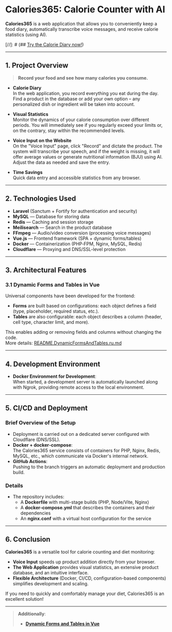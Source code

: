# Calories365: Calorie Counter with AI

**Calories365** is a web application that allows you to conveniently keep a food diary, automatically transcribe voice messages, and receive calorie statistics (using AI).

[//]: # (## [Try the Calorie Diary now!](https://calculator.calories365.xyz))

---

## 1. Project Overview

> **Record your food and see how many calories you consume.**

- **Calorie Diary**  
  In the web application, you record everything you eat during the day. Find a product in the database or add your own option – any personalized dish or ingredient will be taken into account.

- **Visual Statistics**  
  Monitor the dynamics of your calorie consumption over different periods. You will immediately see if you regularly exceed your limits or, on the contrary, stay within the recommended levels.

- **Voice Input on the Website**  
  On the "Voice Input" page, click "Record" and dictate the product. The system will transcribe your speech, and if the weight is missing, it will offer average values or generate nutritional information (BJU) using AI. Adjust the data as needed and save the entry.

- **Time Savings**  
  Quick data entry and accessible statistics from any browser.

---

## 2. Technologies Used

- **Laravel** (Sanctum + Fortify for authentication and security)
- **MySQL** — Database for storing data
- **Redis** — Caching and session storage
- **Meilisearch** — Search in the product database
- **FFmpeg** — Audio/video conversion (processing voice messages)
- **Vue.js** — Frontend framework (SPA + dynamic forms/tables)
- **Docker** — Containerization (PHP‑FPM, Nginx, MySQL, Redis)
- **Cloudflare** — Proxying and DNS/SSL-level protection

---

## 3. Architectural Features

### 3.1 Dynamic Forms and Tables in Vue

Universal components have been developed for the frontend:

- **Forms** are built based on configurations: each object defines a field (type, placeholder, required status, etc.).
- **Tables** are also configurable: each object describes a column (header, cell type, character limit, and more).

This enables adding or removing fields and columns without changing the code.  
More details: [README.DynamicFormsAndTables.ru.md](./README.DynamicFormsAndTables.en.md)

---

## 4. Development Environment

- **Docker Environment for Development**:  
  When started, a development server is automatically launched along with Ngrok, providing remote access to the local environment.

---

## 5. CI/CD and Deployment

### Brief Overview of the Setup

- Deployment is carried out on a dedicated server configured with Cloudflare (DNS/SSL).
- **Docker + docker‑compose**:  
  The Calories365 service consists of containers for PHP, Nginx, Redis, MySQL, etc., which communicate via Docker's internal network.
- **GitHub Actions**:  
  Pushing to the branch triggers an automatic deployment and production build.

### Details

- The repository includes:
    - A **Dockerfile** with multi-stage builds (PHP, Node/Vite, Nginx)
    - A **docker‑compose.yml** that describes the containers and their dependencies
    - An **nginx.conf** with a virtual host configuration for the service

---

## 6. Conclusion

**Calories365** is a versatile tool for calorie counting and diet monitoring:

- **Voice Input** speeds up product addition directly from your browser.
- **The Web Application** provides visual statistics, an extensive product database, and an intuitive interface.
- **Flexible Architecture** (Docker, CI/CD, configuration-based components) simplifies development and scaling.

If you need to quickly and comfortably manage your diet, Calories365 is an excellent solution!

---

> **Additionally**:
> - [**Dynamic Forms and Tables in Vue**](./README.DynamicFormsAndTables.ru.md)
